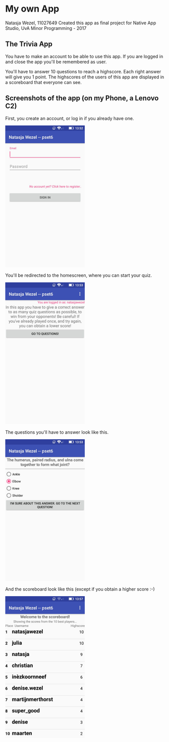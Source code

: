 # My own App

Natasja Wezel, 11027649
Created this app as final project for Native App Studio, UvA Minor Programming - 2017

## The Trivia App
You have to make an account to be able to use this app. If you are logged in and close the app you'll be remembered as user.

You'll have to answer 10 questions to reach a highscore. Each right answer will give you 1 point. The highscores of the users of this app are displayed in a scoreboard that everyone can see.

## Screenshots of the app (on my Phone, a Lenovo C2)
First, you create an account, or log in if you already have one.

<img src="docs/login.jpeg" width="50%" height="50%"/>

You'll be redirected to the homescreen, where you can start your quiz.

<img src="docs/homescreen.jpeg" width="50%" height="50%"/>

The questions you'll have to answer look like this.

<img src="docs/questions.jpeg" width="50%" height="50%"/>

And the scoreboard look like this (except if you obtain a higher score :-)

<img src="docs/scoreboard.jpeg" width="50%" height="50%"/>


